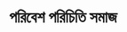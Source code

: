 ---
title: "পরিবেশ পরিচিতি সমাজ"
class: ৩য় শ্রেণি
ayear: ২০০৩ - ২০১১
publisher: "NCTB"
inlang: "bn-BD"
genres: 
- textbook
thumb: somaj c3 2009.png
---